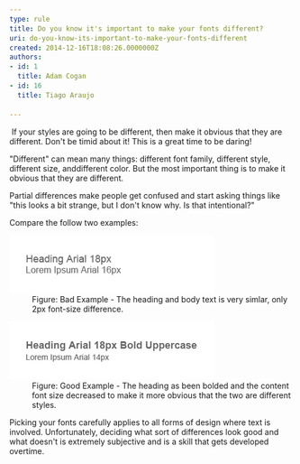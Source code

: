 ```yaml
---
type: rule
title: Do you know it's important to make your fonts different?
uri: do-you-know-its-important-to-make-your-fonts-different
created: 2014-12-16T18:08:26.0000000Z
authors:
- id: 1
  title: Adam Cogan
- id: 16
  title: Tiago Araujo

---
```




<span class='intro'> <p>​
                    If your styles are going to be different, then make it obvious that they are different. Don't be timid about it! This is a great time to be daring!</p><p>&quot;Different&quot; can mean many things&#58; different font family, different style, different size, and​ different color. But the most important thing is to make it obvious that they are different.</p><p>Partial differences make&#160;people get confused and start asking things like &quot;this looks a bit strange, but I don't know why. Is that intentional?&quot;</p> </span>

<p>Compare the follow two examples&#58;</p><dl class="badImage"><dt>
                        <img src="choosingFontsbad.png" alt="" /></dt><dd>
                        Figure&#58; Bad Example - The heading and body text is very simlar, only 2px font-size difference.</dd></dl><dl class="goodImage"><dt>
                        <img src="choosingFontsgood.png" alt="" /></dt><dd>
                        Figure&#58; Good Example - The heading as been bolded and the content font size decreased to make it more obvious that the two are different styles.</dd></dl><p>Picking your fonts carefully applies to all forms of design where text is involved. Unfortunately, deciding what sort of differences look good and what doesn't is extremely subjective and is a skill that gets developed overtime.</p>


